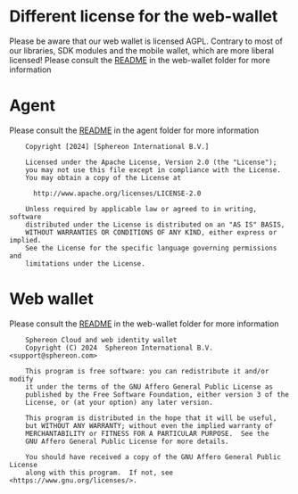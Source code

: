 # Different license for the web-wallet

Please be aware that our web wallet is licensed AGPL. Contrary to most of our libraries, SDK modules and the mobile
wallet, which are more liberal licensed! Please consult the [README](./packages/web-wallet/README.md) in the web-wallet
folder for more information

# Agent
Please consult the [README](./packages/agent/README.md) in the agent
folder for more information


        Copyright [2024] [Sphereon International B.V.]
    
        Licensed under the Apache License, Version 2.0 (the "License");
        you may not use this file except in compliance with the License.
        You may obtain a copy of the License at
    
          http://www.apache.org/licenses/LICENSE-2.0
    
        Unless required by applicable law or agreed to in writing, software
        distributed under the License is distributed on an "AS IS" BASIS,
        WITHOUT WARRANTIES OR CONDITIONS OF ANY KIND, either express or implied.
        See the License for the specific language governing permissions and
        limitations under the License.

# Web wallet
Please consult the [README](./packages/web-wallet/README.md) in the web-wallet
folder for more information

        Sphereon Cloud and web identity wallet
        Copyright (C) 2024  Sphereon International B.V. <support@sphereon.com>

        This program is free software: you can redistribute it and/or modify
        it under the terms of the GNU Affero General Public License as
        published by the Free Software Foundation, either version 3 of the
        License, or (at your option) any later version.

        This program is distributed in the hope that it will be useful,
        but WITHOUT ANY WARRANTY; without even the implied warranty of
        MERCHANTABILITY or FITNESS FOR A PARTICULAR PURPOSE.  See the
        GNU Affero General Public License for more details.

        You should have received a copy of the GNU Affero General Public License
        along with this program.  If not, see <https://www.gnu.org/licenses/>.
